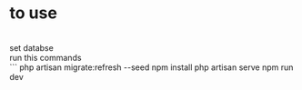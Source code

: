 # to use
<br>
set databse <br>
run this commands <br>
```
php artisan migrate:refresh --seed
npm install
php artisan serve
npm run dev

```
